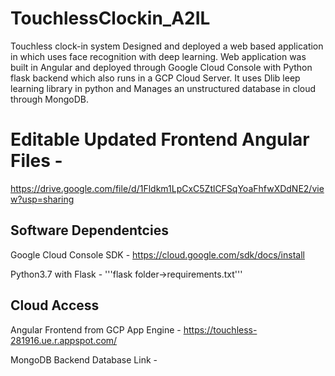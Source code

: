# TouchlessClockin_A2IL
Touchless clock-in system Designed and deployed a web based application in which uses face recognition with deep learning. Web application was built in Angular and deployed through Google Cloud Console with Python flask backend which also runs in a GCP Cloud Server. It uses Dlib leep learning library in python and Manages an unstructured database in cloud through MongoDB.

# Editable Updated Frontend Angular Files -
https://drive.google.com/file/d/1Fldkm1LpCxC5ZtlCFSqYoaFhfwXDdNE2/view?usp=sharing 

## Software Dependentcies
Google Cloud Console SDK - https://cloud.google.com/sdk/docs/install

Python3.7 with Flask -  '''flask folder->requirements.txt'''

## Cloud Access

Angular Frontend from GCP App Engine - https://touchless-281916.ue.r.appspot.com/

MongoDB Backend Database Link - 


